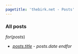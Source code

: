 ```yaml
---
pagetitle: 'thebirk.net - Posts'
---
```


### All posts

$for(posts)$
- [$posts.title$]($posts.path$) - $posts.date$
$endfor$

